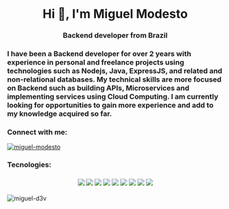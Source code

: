 <h1 align="center">Hi 👋, I'm Miguel Modesto</h1>
<h3 align="center">Backend developer from Brazil</h3>
<h3> I have been a Backend developer for over 2 years with experience in personal and freelance projects using technologies such as Nodejs, Java, ExpressJS, and related and non-relational databases.
My technical skills are more focused on Backend such as building APIs, Microservices and implementing services using Cloud Computing.
I am currently looking for opportunities to gain more experience and add to my knowledge acquired so far.</h3>

<h3 align="left">Connect with me:</h3>
<p align="left">
<a href="https://linkedin.com/in/miguel-modesto" target="blank"><img align="center" src="https://img.shields.io/badge/linkedin-%230077B5.svg?style=for-the-badge&logo=linkedin&logoColor=white" alt="miguel-modesto"   /></a>
</p>
<h3>Tecnologies:</h3>
<h3 align="center">
<img src="https://img.shields.io/badge/deno%20js-000000?style=for-the-badge&logo=deno&logoColor=white"></img>
<img src="https://img.shields.io/badge/java-%23ED8B00.svg?style=for-the-badge&logo=openjdk&logoColor=white"></img>
<img src="https://img.shields.io/badge/javascript-%23323330.svg?style=for-the-badge&logo=javascript&logoColor=%23F7DF1E"></img>
<img src="https://img.shields.io/badge/typescript-%23007ACC.svg?style=for-the-badge&logo=typescript&logoColor=white"></img>
<img src="https://img.shields.io/badge/node.js-6DA55F?style=for-the-badge&logo=node.js&logoColor=white"></img>
<img src="https://img.shields.io/badge/postgres-%23316192.svg?style=for-the-badge&logo=postgresql&logoColor=white"></img>
<img src="https://img.shields.io/badge/redis-%23DD0031.svg?style=for-the-badge&logo=redis&logoColor=white"></img>
<img src="https://img.shields.io/badge/AWS-%23FF9900.svg?style=for-the-badge&logo=amazon-aws&logoColor=white"></img>
<img src="https://img.shields.io/badge/git-%23F05033.svg?style=for-the-badge&logo=git&logoColor=white"></img>
</h3>
<p><img align="center" src="https://github-readme-stats.vercel.app/api/top-langs?username=miguel-d3v&show_icons=true&locale=en&layout=compact" alt="miguel-d3v" /></p>


